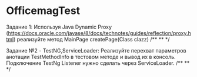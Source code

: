 # OfficemagTest
Задание 1: Используя Java Dynamic Proxy (https://docs.oracle.com/javase/8/docs/technotes/guides/reflection/proxy.html) реализуйте метод MainPage createPage(Class clazz) /** ** */

Задание №2 - TestNG,ServiceLoader: Реализуйте перехват параметров анотации TestMethodInfo в тестовом методе и вывод их в консоль. Подключение TestNg Listener нужно сделать через ServiceLoader. /** ** */
